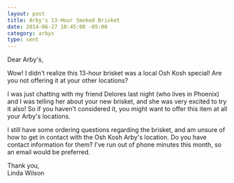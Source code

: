 ```yaml
--- 
layout: post
title: Arby's 13-Hour Smoked Brisket
date: 2014-06-27 10:45:00 -05:00
category: arbys
type: sent
---
```

Dear Arby's,

Wow! I didn't realize this 13-hour brisket was a local Osh Kosh special! Are you not offering it at your other locations? 

I was just chatting with my friend Delores last night (who lives in Phoenix) and I was telling her about your new brisket, and she was very excited to try it also! So if you haven't considered it, you might want to offer this item at all your Arby's locations.

I still have some ordering questions regarding the brisket, and am unsure of how to get in contact with the Osh Kosh Arby's location. Do you have contact information for them? I've run out of phone minutes this month, so an email would be preferred. 

Thank you,  
Linda Wilson